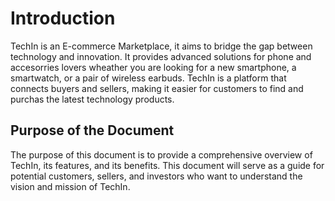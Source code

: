 # Introduction

TechIn is an E-commerce Marketplace, it aims to bridge the gap between technology and innovation. It provides advanced solutions for phone and accesorries lovers wheather you are looking for a new smartphone, a smartwatch, or a pair of wireless earbuds.
TechIn is a platform that connects buyers and sellers, making it easier for customers to find and purchas the latest technology products.

## Purpose of the Document
The purpose of this document is to provide a comprehensive overview of TechIn, its features, and its benefits. This document will serve as a guide for potential customers, sellers, and investors who want to understand the vision and mission of TechIn.